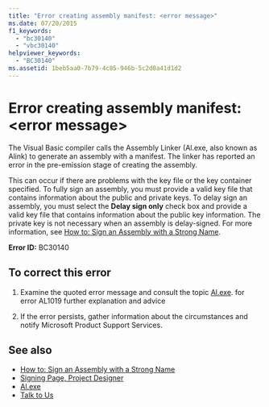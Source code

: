 ```yaml
---
title: "Error creating assembly manifest: <error message>"
ms.date: 07/20/2015
f1_keywords: 
  - "bc30140"
  - "vbc30140"
helpviewer_keywords: 
  - "BC30140"
ms.assetid: 1beb5aa0-7b79-4c85-946b-5c2d0a41d1d2
---
```

# Error creating assembly manifest: \<error message>
The Visual Basic compiler calls the Assembly Linker (Al.exe, also known as Alink) to generate an assembly with a manifest. The linker has reported an error in the pre-emission stage of creating the assembly.  
  
 This can occur if there are problems with the key file or the key container specified. To fully sign an assembly, you must provide a valid key file that contains information about the public and private keys. To delay sign an assembly, you must select the **Delay sign only** check box and provide a valid key file that contains information about the public key information. The private key is not necessary when an assembly is delay-signed. For more information, see [How to: Sign an Assembly with a Strong Name](../../../standard/assembly/sign-strong-name.md).  
  
 **Error ID:** BC30140  
  
## To correct this error  
  
1. Examine the quoted error message and consult the topic [Al.exe](../../../framework/tools/al-exe-assembly-linker.md). for error AL1019 further explanation and advice  
  
2. If the error persists, gather information about the circumstances and notify Microsoft Product Support Services.  
  
## See also

- [How to: Sign an Assembly with a Strong Name](../../../standard/assembly/sign-strong-name.md)
- [Signing Page, Project Designer](/visualstudio/ide/reference/signing-page-project-designer)
- [Al.exe](../../../framework/tools/al-exe-assembly-linker.md)
- [Talk to Us](/visualstudio/ide/talk-to-us)
